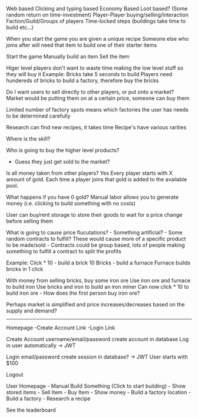 Web based
Clicking and typing based
Economy Based
Loot based? (Some random return on time-investment)
Player-Player buying/selling/interaction
Faction/Guild/Groups of players
Time-locked steps (buildings take time to build etc...)

When you start the game you are given a unique recipe
Someone else who joins after will need that item to build one of their starter items

Start the game
Manually build an item
Sell the item

Higer level players don't want to waste time making the low level stuff so they will buy it
Example:
	Bricks take 5 seconds to build
	Players need hundereds of bricks to build a factory, therefore buy the bricks
	
Do I want users to sell directly to other players, or put onto a market?
Market would be putting them on at a certain price, someone can buy them

Limited number of factory spots means which factories the user has needs to be determined carefully

Research can find new recipes, it takes time
Recipe's have various rarities

Where is the skill?
	
Who is going to buy the higher level products?
 - Guess they just get sold to the market?

Is all money taken from other players? Yes
	Every player starts with X amount of gold.
	Each time a player joins that gold is added to the available pool.
	
What happens if you have 0 gold?
	Manual labor allows you to generate money (i.e. clicking to build something with no costs)
	
User can buy/rent storage to store their goods to wait for a price change before selling them

What is going to cause price flucutations?
	- Something artificial?
	- Some random contracts to fulfill? These would cause more of a specific product to be made/sold
	- Contracts could be group based, lots of people making something to fulfill a contract to split the profits

Example:
Click * 10 - build a brick
10 Bricks - build a furnace
Furnace builds bricks in 1 click

With money from selling bricks, buy some iron ore
Use iron ore and furnace to build iron
Use bricks and iron to build an iron miner
Can now click * 10 to build iron ore
	- How does the first person buy iron ore?

Perhaps market is simplified and price increases/decreases based on the supply and demand?


-------------------

Homepage
	-Create Account Link
	-Login Link


Create Account
	username/email/password
	create account in database
	Log in user automatically -> JWT

Login
	email/password
	create session in database? -> JWT
	User starts with $100

Logout

User Homepage
	- Manual Build Something (Click to start building)
	- Show stored items
	- Sell Item
	- Buy Item
	- Show money
	- Build a factory location
	- Build a factory
	- Research a recipe

See the leaderboard